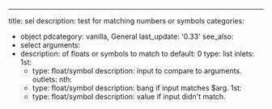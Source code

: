 ---
title: sel
description: test for matching numbers or symbols
categories:
- object
pdcategory: vanilla,  General
last_update: '0.33'
see_also:
- select
arguments:
- description: of floats or symbols to match to
  default: 0
  type: list
inlets:
  1st:
  - type: float/symbol
    description: input to compare to arguments.
outlets:
  nth:
  - type: float/symbol
    description: bang if input matches $arg.
  1st:
  - type: float/symbol
    description: value if input didn't match.
